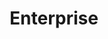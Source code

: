 ---
layout: app
title: Enterprise
permalink: apps/enterprise/
lang: ru
page_id: apps-org


text-img: /assets/graphics/images/phone-2.webp

description: Управление организациями или кампаниями, связанными с вашим бизнесом или проектом
detail-description: Сервисное приложение IXOlist Enterprise позволяет основателям компании, заинтересованным сторонам и топ-менеджерам своевременно хранить информационные профили по любому подразделению, отделу и команде компании для нужд связей с общественностью, таких как организация маркетинговых данных об их стартап-проектах для связи по их требованию с глобальными инвестициями и финансированием.
breadcrumbs-title: Enterprise
dappTestnetUrl: https://ixolist-userapp-org-dev.netlify.app/#/
---